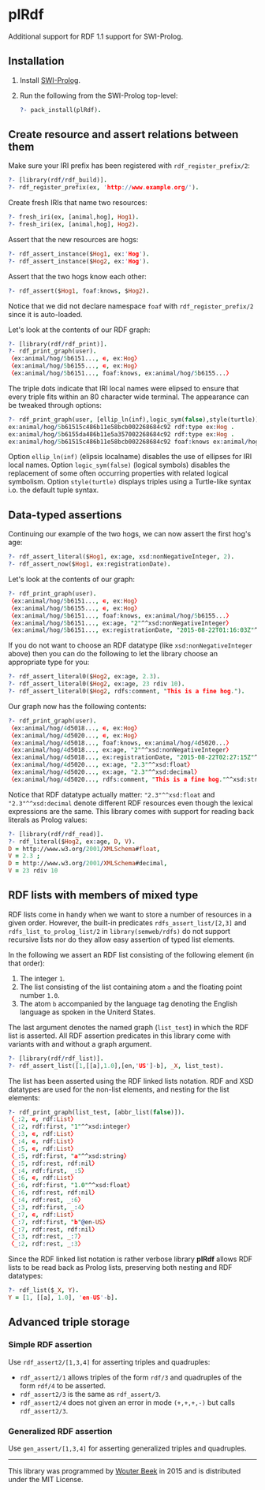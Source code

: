 plRdf
=====

Additional support for RDF 1.1 support for SWI-Prolog.



Installation
------------

  1. Install [SWI-Prolog](http://www.swi-prolog.org/Download.html).
  2. Run the following from the SWI-Prolog top-level:
  
     ```prolog
     ?- pack_install(plRdf).
     ```



Create resource and assert relations between them
-------------------------------------------------

Make sure your IRI prefix has been registered with `rdf_register_prefix/2`:

```prolog
?- [library(rdf/rdf_build)].
?- rdf_register_prefix(ex, 'http://www.example.org/').
```

Create fresh IRIs that name two resources:

```prolog
?- fresh_iri(ex, [animal,hog], Hog1).
?- fresh_iri(ex, [animal,hog], Hog2).
```

Assert that the new resources are hogs:

```prolog
?- rdf_assert_instance($Hog1, ex:'Hog').
?- rdf_assert_instance($Hog2, ex:'Hog').
```

Assert that the two hogs know each other:

```prolog
?- rdf_assert($Hog1, foaf:knows, $Hog2).
```

Notice that we did not declare namespace `foaf` with `rdf_register_prefix/2` since it is auto-loaded.

Let's look at the contents of our RDF graph:

```prolog
?- [library(rdf/rdf_print)].
?- rdf_print_graph(user).
〈ex:animal/hog/5b6151..., ∊, ex:Hog〉
〈ex:animal/hog/5b6155..., ∊, ex:Hog〉
〈ex:animal/hog/5b6151..., foaf:knows, ex:animal/hog/5b6155...〉
```

The triple dots indicate that IRI local names were elipsed to ensure that every triple fits within an 80 character wide terminal.
The appearance can be tweaked through options:

```prolog
?- rdf_print_graph(user, [ellip_ln(inf),logic_sym(false),style(turtle)]).
ex:animal/hog/5b61515c486b11e58bcb002268684c92 rdf:type ex:Hog .
ex:animal/hog/5b6155da486b11e5a357002268684c92 rdf:type ex:Hog .
ex:animal/hog/5b61515c486b11e58bcb002268684c92 foaf:knows ex:animal/hog/5b6155da486b11e5a357002268684c92 .
```

Option `ellip_ln(inf)` (elipsis localname) disables the use of ellipses for IRI local names.
Option `logic_sym(false)` (logical symbols) disables the replacement of some often occurring properties with related logical symbolism.
Option `style(turtle)` displays triples using a Turtle-like syntax i.o. the default tuple syntax.



Data-typed assertions
---------------------

Continuing our example of the two hogs, we can now assert the first hog's age:

```prolog
?- rdf_assert_literal($Hog1, ex:age, xsd:nonNegativeInteger, 2).
?- rdf_assert_now($Hog1, ex:registrationDate).
```

Let's look at the contents of our graph:

```prolog
?- rdf_print_graph(user).
〈ex:animal/hog/5b6151..., ∊, ex:Hog〉
〈ex:animal/hog/5b6155..., ∊, ex:Hog〉
〈ex:animal/hog/5b6151..., foaf:knows, ex:animal/hog/5b6155...〉
〈ex:animal/hog/5b6151..., ex:age, "2"^^xsd:nonNegativeInteger〉
〈ex:animal/hog/5b6151..., ex:registrationDate, "2015-08-22T01:16:03Z"^^xsd:dateTime〉
```

If you do not want to choose an RDF datatype (like `xsd:nonNegativeInteger` above) then you can do the following to let the library choose an appropriate type for you:

```prolog
?- rdf_assert_literal0($Hog2, ex:age, 2.3).
?- rdf_assert_literal0($Hog2, ex:age, 23 rdiv 10).
?- rdf_assert_literal0($Hog2, rdfs:comment, "This is a fine hog.").
```

Our graph now has the following contents:

```prolog
?- rdf_print_graph(user).
〈ex:animal/hog/4d5018..., ∊, ex:Hog〉
〈ex:animal/hog/4d5020..., ∊, ex:Hog〉
〈ex:animal/hog/4d5018..., foaf:knows, ex:animal/hog/4d5020...〉
〈ex:animal/hog/4d5018..., ex:age, "2"^^xsd:nonNegativeInteger〉
〈ex:animal/hog/4d5018..., ex:registrationDate, "2015-08-22T02:27:15Z"^^xsd:dateTime〉
〈ex:animal/hog/4d5020..., ex:age, "2.3"^^xsd:float〉
〈ex:animal/hog/4d5020..., ex:age, "2.3"^^xsd:decimal〉
〈ex:animal/hog/4d5020..., rdfs:comment, "This is a fine hog."^^xsd:string〉
```

Notice that RDF datatype actually matter: `"2.3"^^xsd:float` and `"2.3"^^xsd:decimal` denote different RDF resources even though the lexical expressions are the same.
This library comes with support for reading back literals as Prolog values:

```prolog
?- [library(rdf/rdf_read)].
?- rdf_literal($Hog2, ex:age, D, V).
D = http://www.w3.org/2001/XMLSchema#float,
V = 2.3 ;
D = http://www.w3.org/2001/XMLSchema#decimal,
V = 23 rdiv 10
```



RDF lists with members of mixed type
------------------------------------

RDF lists come in handy when we want to store a number of resources in a given order.
However, the built-in predicates `rdfs_assert_list/[2,3]` and `rdfs_list_to_prolog_list/2` in `library(semweb/rdfs)` do not support recursive lists nor do they allow easy assertion of typed list elements.

In the following we assert an RDF list consisting of the following element (in that order):

  1. The integer `1`.
  2. The list consisting of the list containing atom `a` and the floating point number `1.0`.
  3. The atom `b` accompanied by the language tag denoting the English language as spoken in the Uniterd States.

The last argument denotes the named graph (`list_test`) in which the RDF list is asserted.
All RDF assertion predicates in this library come with variants with and without a graph argument.

```prolog
?- [library(rdf/rdf_list)].
?- rdf_assert_list([1,[[a],1.0],[en,'US']-b], _X, list_test).
```

The list has been asserted using the RDF linked lists notation.
RDF and XSD datatypes are used for the non-list elements, and nesting for the list elements:

```prolog
?- rdf_print_graph(list_test, [abbr_list(false)]).
〈_:2, ∊, rdf:List〉
〈_:2, rdf:first, "1"^^xsd:integer〉
〈_:3, ∊, rdf:List〉
〈_:4, ∊, rdf:List〉
〈_:5, ∊, rdf:List〉
〈_:5, rdf:first, "a"^^xsd:string〉
〈_:5, rdf:rest, rdf:nil〉
〈_:4, rdf:first, _:5〉
〈_:6, ∊, rdf:List〉
〈_:6, rdf:first, "1.0"^^xsd:float〉
〈_:6, rdf:rest, rdf:nil〉
〈_:4, rdf:rest, _:6〉
〈_:3, rdf:first, _:4〉
〈_:7, ∊, rdf:List〉
〈_:7, rdf:first, "b"@en-US〉
〈_:7, rdf:rest, rdf:nil〉
〈_:3, rdf:rest, _:7〉
〈_:2, rdf:rest, _:3〉
```

Since the RDF linked list notation is rather verbose library **plRdf** allows RDF lists to be read back as Prolog lists, preserving both nesting and RDF datatypes:

```prolog
?- rdf_list($_X, Y).
Y = [1, [[a], 1.0], 'en-US'-b].
```


Advanced triple storage
-----------------------

### Simple RDF assertion

Use `rdf_assert2/[1,3,4]` for asserting triples and quadruples:
  * `rdf_assert2/1` allows triples of the form `rdf/3` and quadruples of the form `rdf/4` to be asserted.
  * `rdf_assert2/3` is the same as `rdf_assert/3`.
  * `rdf_assert2/4` does not given an error in mode `(+,+,+,-)` but calls `rdf_assert2/3`.


### Generalized RDF assertion

Use `gen_assert/[1,3,4]` for asserting generalized triples and quadruples.


---

This library was programmed by [Wouter Beek](http://www.wouterbeek.com) in 2015 and is distributed under the MIT License.
